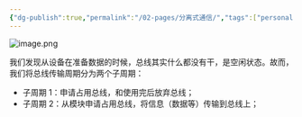 ```yaml
---
{"dg-publish":true,"permalink":"/02-pages/分离式通信/","tags":["personal/blog","计算机组成原理/总线"]}
---
```


![image.png](https://yelanyanyu-img-bed.oss-cn-hangzhou.aliyuncs.com/img/blog/2024/11/20241120220403.png)

我们发现从设备在准备数据的时候，总线其实什么都没有干，是空闲状态。故而，我们将总线传输周期分为两个子周期：
 - 子周期 1：申请占用总线，和使用完后放弃总线；
 - 子周期 2：从模块申请占用总线，将信息（数据等）传输到总线上；
